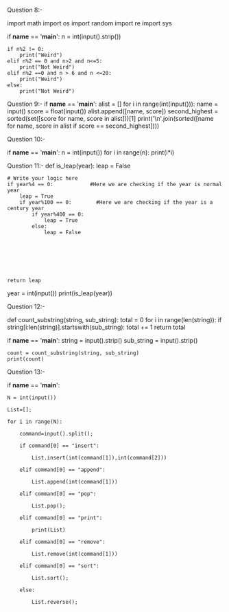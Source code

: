 Question 8:-

import math
import os
import random
import re
import sys



if __name__ == '__main__':
    n = int(input().strip())
    
    if n%2 != 0:
        print("Weird")
    elif n%2 == 0 and n>2 and n<=5:
        print("Not Weird")
    elif n%2 ==0 and n > 6 and n <=20:
        print("Weird")
    else:
        print("Not Weird")
 

Question 9:-
if __name__ == '__main__':
    alist = []
    for i in range(int(input())):
        name = input()
        score = float(input())
        alist.append([name, score])
second_highest = sorted(set([score for name, score in alist]))[1]
print('\n'.join(sorted([name for name, score in alist if score == second_highest])))


Question 10:-

if __name__ == '__main__':
    n = int(input())
    for i in range(n):
        print(i*i)

Question 11:-
def is_leap(year):
    leap = False
    
    # Write your logic here
    if year%4 == 0:            #Here we are checking if the year is normal year
        leap = True
        if year%100 == 0:        #Here we are checking if the year is a century year      
            if year%400 == 0:
                leap = True
            else:
                leap = False
        
                
    

                
    

    return leap

year = int(input())
print(is_leap(year))


Question 12:-

def count_substring(string, sub_string):
    total = 0
    for i in range(len(string)):
        if string[i:len(string)].startswith(sub_string):
            total += 1
    return total

if __name__ == '__main__':
    string = input().strip()
    sub_string = input().strip()
    
    count = count_substring(string, sub_string)
    print(count)


Question 13:-

if __name__ == '__main__':

    N = int(input())

    List=[];

    for i in range(N):

        command=input().split();

        if command[0] == "insert":

            List.insert(int(command[1]),int(command[2]))

        elif command[0] == "append":

            List.append(int(command[1]))

        elif command[0] == "pop":

            List.pop();

        elif command[0] == "print":

            print(List)

        elif command[0] == "remove":

            List.remove(int(command[1]))

        elif command[0] == "sort":

            List.sort();

        else:

            List.reverse();
